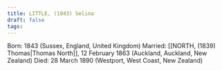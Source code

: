 ```yaml
---
title: LITTLE, (1843) Selina
draft: false
tags:
---
```

Born: 1843 (Sussex, England, United Kingdom)
Married: [[NORTH, (1839) Thomas|Thomas North]], 12 February 1863 (Auckland, Auckland, New Zealand)
Died: 28 March 1890 (Westport, West Coast, New Zealand)
